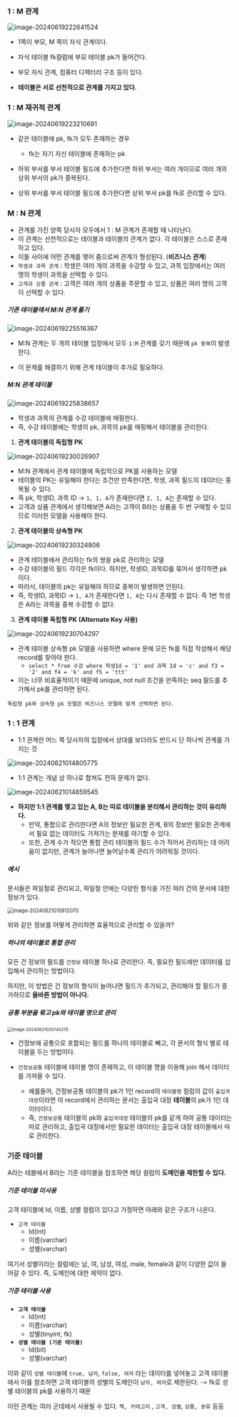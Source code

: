 ### 1 : M 관계

![image-20240619222641524](../images/image-20240619222641524.png)

- 1쪽이 부모, M 쪽이 자식 관계이다.
- 자식 테이블 fk컬럼에 부모 테이블 pk가 들어간다.

- 부모 자식 관계, 컴퓨터 디렉터리 구조 등이 있다.
- **테이블은 서로 선천적으로 관계를 가지고 있다.**



### 1 : M 재귀적 관계

![image-20240619223210691](../images/image-20240619223210691.png)

- 같은 테이블에 pk, fk가 모두 존재하는 경우
  - fk는 자기 자신 테이블에 존재하는 pk

- 하위 부서를 부서 테이블 필드에 추가한다면 하위 부서는 여러 개이므로 여러 개의 상위 부서의 pk가 중복된다.
- 상위 부서를 부서 테이블 필드에 추가한다면 상위 부서 pk를 fk로 관리할 수 있다.



### M : N 관계

- 관계를 가진 양쪽 당사자 모두에서 1 : M 관계가 존재할 때 나타난다.
- 이 관계는 선천적으로는 테이블과 테이블의 관계가 없다. 각 테이블은 스스로 존재하고 있다. 
- 이들 사이에 어떤 관계를 맺어 줌으로써 관계가 형성된다. (**비즈니스 관계**)
- `학생과 과목 관계` : 학생은 여러 개의 과목을 수강할 수 있고, 과목 입장에서는 여러 명의 학생이 과목을 선택할 수 있다.
- `고객과 상품 관계` : 고객은 여러 개의 상품을 주문할 수 있고, 상품은 여러 명의 고객이 선택할 수 있다.



##### 기존 테이블에서 M:N 관계 풀기

![image-20240619225516367](../images/image-20240619225516367.png)

- M:N 관계는 두 개의 테이블 입장에서 모두 `1:M` 관계를 갖기 때문에 `pk 중복`이 발생한다.

- 이 문제를 해결하기 위해 관계 테이블이 추가로 필요하다.



##### M:N 관계 테이블

![image-20240619225838657](../images/image-20240619225838657.png)

- 학생과 과목의 관계를 수강 테이블에 매핑한다.
- 즉, 수강 테이블에는 학생의 pk, 과목의 pk를 매핑해서 테이블을 관리한다.



1. **관계 테이블의 독립형 PK**

![image-20240619230026907](../images/image-20240619230026907.png)

- M:N 관계에서 관계 테이블에 독립적으로 PK를 사용하는 모델
- 테이블의 PK는 유일해야 한다는 조건만 만족한다면, 학생, 과목 필드의 데이터는 중복될 수 있다.
- 즉 pk, 학생ID, 과목 ID -> `1, 1, A`가 존재한다면 `2, 1, A`는 존재할 수 있다.
- 고객과 상품 관계에서 생각해보면 A라는 고객이 B라는 상품을 두 번 구매할 수 있으므로 이러한 모델을 사용해야 한다.



2. **관계 테이블의 상속형 PK**

![image-20240619230324806](../images/image-20240619230324806.png)

- 관계 테이블에서 관리하는 fk의 쌍을 pk로 관리하는 모델
- 수강 테이블의 필드 각각은 fk이다. 하지만, 학생ID, 과목ID를 묶어서 생각하면 pk이다.
- 따라서, 테이블의 pk는 유일해야 하므로 중복이 발생하면 안된다.
- 즉, 학생ID, 과목ID -> `1, A`가 존재한다면 `1, A`는 다시 존재할 수 없다. 즉 1번 학생은 A라는 과목을 중복 수강할 수 없다.



3. **관계 테이블 독립형 PK (Alternate Key 사용)**

![image-20240619230704297](../images/image-20240619230704297.png)

- 관계 테이블 상속형 pk 모델을 사용하면 where 문에 모든 fk를 직접 작성해서 해당 record를 찾아야 한다.
  - `select * from 수강 where 학생Id = '1' and 과목 Id = 'c' and f3 = '2' and f4 = 'k' and f5 = 'ttt'`
- 이는 너무 비효율적이기 때문에 unique, not null 조건을 만족하는 seq 필드를 추가해서 pk를 관리하면 된다.



```
독립형 pk와 상속형 pk 모델은 비즈니스 모델에 맞게 선택하면 된다.
```



### 1 : 1 관계

- 1:1 관계란 어느 쪽 당사자의 입장에서 상대를 보더라도 반드시 단 하나씩 관계를 가지는 것

![image-20240621014805775](../images/image-20240621014805775.png)

- 1:1 관계는 개념 상 하나로 합쳐도 전혀 문제가 없다.

![image-20240621014859545](../images/image-20240621014859545.png)



- **하지만 1:1 관계를 맺고 있는 A, B는 따로 테이블을 분리해서 관리하는 것이 유리하다.**
  - 만약, 통합으로 관리한다면 A의 정보만 필요한 관계, B의 정보만 필요한 관계에서 필요 없는 데이터도 가져가는 문제를 야기할 수 있다.
  - 또한, 관계 수가 적으면 통합 관리 테이블의 필드 수가 적어서 관리하는 데 어려움이 없지만, 관계가 늘어나면 늘어날수록 관리가 어려워질 것이다.



##### 예시



문서들은 파일철로 관리되고, 파일철 안에는 다양한 형식을 가진 여러 건의 문서에 대한 정보가 있다. 

<img src="../images/image-20240621015912070.png" alt="image-20240621015912070" style="zoom:80%;" />

위와 같은 정보를 어떻게 관리하면 효율적으로 관리할 수 있을까?



##### 하나의 테이블로 통합 관리

모든 건 정보의 필드를 `건정보` 테이블 하나로 관리한다. 즉, 필요한 필드에만 데이터를 삽입해서 관리하는 방법이다.

하지만, 이 방법은 건 정보의 형식이 늘어나면 필드가 추가되고, 관리해야 할 필드가 증가하므로 **올바른 방법이 아니다.**



##### 공통 부분을 묶고 pk와 테이블 명으로 관리

<img src="../images/image-20240621020745275.png" alt="image-20240621020745275" style="zoom:67%;" />

- 건정보에 공통으로 포함되는 필드를 하나의 테이블로 빼고, 각 문서의 형식 별로 테이블을 두는 방법이다.

- `건정보공통` 테이블에 테이블 명이 존재하고, 이 테이블 명을 이용해 join 해서 데이터를 가져올 수 있다.

  - 예를들어, 건정보공통 테이블의 pk가 1인 record의 `테이블명` 컬럼의 값이 `출입국대장`이라면 이 record에서 관리하는 문서는 출입국 대장 **테이블**의 pk가 1인 데이터이다.
  - 즉, `건정보공통` 테이블의 pk와 `출입국대장` 테이블의 pk를 같게 하여 공통 데이터는 따로 관리하고, 출입국 대장에서만 필요한 데이터는 출입국 대장 테이블에서 따로 관리한다.

  

### 기준 테이블

A라는 테블에서 B라는 기준 테이블을 참조하면 해당 컬럼의 **도메인을 제한할 수 있다.**



##### 기준 테이블 미사용

고객 테이블에 Id, 이름, 성별 컬럼이 있다고 가정하면 아래와 같은 구조가 나온다.

- `고객 테이블`
  - Id(int)
  - 이름(varchar)
  - 성별(varchar)

여기서 성별이라는 컬럼에는 남, 여, 남성, 여성, male, female과 같이 다양한 값이 들어갈 수 있다. 즉, 도메인에 대한 제약이 없다.



##### 기준 테이블 사용

- **`고객 테이블`**
  - Id(int)
  - 이름(varchar)
  - 성별(tinyint, fk)
- **`성별 테이블 (기준 테이블)`**
  - Id(bit)
  - 성별(varchar)

이와 같이 `성별 테이블`에 `true, 남자`, `false, 여자` 라는 데이터를 넣어놓고 고객 테이블에서 이를 참조하면 고객 테이블의 성별의 도메인이 `남자, 여자`로 제한된다. -> fk로 성별 테이블의 pk를 사용하기 때문

이런 관계는 여러 군데에서 사용될 수 있다. `책, 카테고리` , `고객, 성별`, `상품, 분류` 등등

